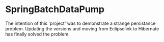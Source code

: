 # SpringBatchDataPump

The intention of this 'project' was to demonstrate a strange persistance problem. Updating the versions and moving from Eclipselink to Hibernate has finally solved the problem.
